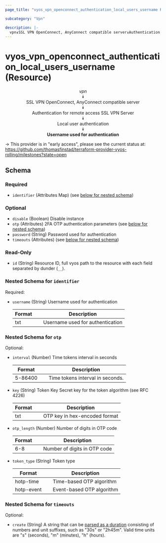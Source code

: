 ```yaml
---
page_title: "vyos_vpn_openconnect_authentication_local_users_username Resource - vyos"

subcategory: "Vpn"

description: |- 
  vpn⯯SSL VPN OpenConnect, AnyConnect compatible server⯯Authentication for remote access SSL VPN Server⯯Local user authentication⯯Username used for authentication
---
```


# vyos_vpn_openconnect_authentication_local_users_username (Resource)
<center>

*vpn*  
⯯  
SSL VPN OpenConnect, AnyConnect compatible server  
⯯  
Authentication for remote access SSL VPN Server  
⯯  
Local user authentication  
⯯  
**Username used for authentication**


</center>

-> This provider is in "early access", please see the current status at: https://github.com/thomasfinstad/terraform-provider-vyos-rolling/milestones?state=open

## Schema

### Required

- `identifier` (Attributes Map) (see [below for nested schema](#nestedatt--identifier))

### Optional

- `disable` (Boolean) Disable instance
- `otp` (Attributes) 2FA OTP authentication parameters (see [below for nested schema](#nestedatt--otp))
- `password` (String) Password used for authentication
- `timeouts` (Attributes) (see [below for nested schema](#nestedatt--timeouts))

### Read-Only

- `id` (String) Resource ID, full vyos path to the resource with each field separated by dunder (`__`).

<a id="nestedatt--identifier"></a>
### Nested Schema for `identifier`

Required:

- `username` (String) Username used for authentication

    |Format  &emsp;|Description                       |
    |----------|------------------------------------|
    |txt     &emsp;|Username used for authentication  |


<a id="nestedatt--otp"></a>
### Nested Schema for `otp`

Optional:

- `interval` (Number) Time tokens interval in seconds

    |Format   &emsp;|Description                       |
    |-----------|------------------------------------|
    |5-86400  &emsp;|Time tokens interval in seconds.  |
- `key` (String) Token Key Secret key for the token algorithm (see RFC 4226)

    |Format  &emsp;|Description                    |
    |----------|---------------------------------|
    |txt     &emsp;|OTP key in hex-encoded format  |
- `otp_length` (Number) Number of digits in OTP code

    |Format  &emsp;|Description                   |
    |----------|--------------------------------|
    |6-8     &emsp;|Number of digits in OTP code  |
- `token_type` (String) Token type

    |Format      &emsp;|Description                |
    |--------------|-----------------------------|
    |hotp-time   &emsp;|Time-based OTP algorithm   |
    |hotp-event  &emsp;|Event-based OTP algorithm  |


<a id="nestedatt--timeouts"></a>
### Nested Schema for `timeouts`

Optional:

- `create` (String) A string that can be [parsed as a duration](https://pkg.go.dev/time#ParseDuration) consisting of numbers and unit suffixes, such as &#34;30s&#34; or &#34;2h45m&#34;. Valid time units are &#34;s&#34; (seconds), &#34;m&#34; (minutes), &#34;h&#34; (hours).  
